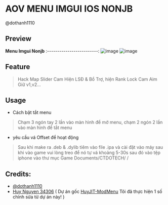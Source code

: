 # AOV MENU IMGUI IOS NONJB
 @dothanh1110
 
## Preview
**Menu Imgui Nonjb**
:-------------------------:
![image](https://github.com/user-attachments/assets/40d9355d-b691-490b-a6c7-bf57f8735eb0)
![image](https://github.com/user-attachments/assets/e9647134-d3f8-4ccb-87ab-5f8de6f9856c)
## Feature
> Hack Map
> Slider Cam
> Hiện LSĐ & Bổ Trợ, hiện Rank
> Lock Cam
> Aim Giữ v1,v2...

## Usage
- Cách bật tắt menu
> Chạm 3 ngón tay 2 lần vào màn hình để mở menu, chạm 2 ngón 2 lần vào màn hình để tắt menu
- yêu cầu vá Offset để hoạt động
> Sau khi make ra .deb & .dylib tiêm vào file .ipa và cài đặt vào máy sau khi vào game vui lòng treo để nó tự vá khoảng 5-30s sau đó vào tệp iphone vào thư mục Game Documents/CTDOTECH/           /

## Credits:
- [@dothanh1110](https://github.com/thanhdo1110/AOV-MENU-IMGUI-IOS-NONJB)
- [Huy Nguyen 34306](https://github.com/34306/HuyJIT-ModMenu) ( Dự án gốc [HuyJIT-ModMenu](https://github.com/34306/HuyJIT-ModMenu) Tôi đã thực hiện 1 số chỉnh sửa từ dự án này! )

